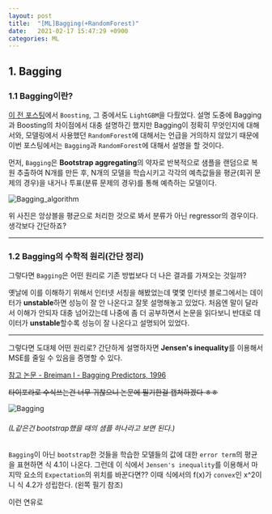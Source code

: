 ```yaml
---
layout: post
title:  "[ML]Bagging(+RandomForest)"
date:   2021-02-17 15:47:29 +0900
categories: ML
---
```




## 1. Bagging

### 1.1 Bagging이란?

[이 전 포스팅](https://choi-jun9803.github.io/project/2021/02/14/project-DACON-LG-AI-%EA%B2%BD%EC%A7%84%EB%8C%80%ED%9A%8C-%ED%9B%84%EA%B8%B0-%EB%B0%8F-%EB%B3%B5%EA%B8%B0(LightGBM%EC%9D%84-%EC%A4%91%EC%8B%AC%EC%9C%BC%EB%A1%9C).html)에서 ```Boosting```, 그 중에서도 ```LightGBM```을 다뤘었다. 설명 도중에 Bagging과 Boosting의 차이점에서 대충 설명하긴 했지만 Bagging이 정확히 무엇인지에 대해서와, 모델링에서 사용했던 ```RandomForest```에 대해서는 언급을 거의하지 않았기 때문에 이번 포스팅에서는 ```Bagging```과 ```RandomForest```에 대해서 설명을 할 것이다.   



먼저, ```Bagging```은 **Bootstrap aggregating**의 약자로 반복적으로 샘플을 랜덤으로 복원 추출하여 N개를 만든 후, N개의 모델을 학습시키고 각각의 예측값들을 평균(회귀 문제의 경우)을 내거나 투표(분류 문제의 경우)를 통해 예측하는 모델이다.

![Bagging_algorithm](https://user-images.githubusercontent.com/64791442/108373527-563ac700-7243-11eb-8677-637e44eb86de.jpg)

위 사진은 앙상블을 평균으로 처리한 것으로 봐서 분류가 아닌 regressor의 경우이다. 생각보다 간단하죠?

***

### 1.2 Bagging의 수학적 원리(간단 정리)

그렇다면 ```Bagging```은 어떤 원리로 기존 방법보다 더 나은 결과를 가져오는 것일까?    

옛날에 이를 이해하기 위해서 인터넷 서칭을 해봤었는데 몇몇 인터넷 블로그에서는 데이터가 **unstable**하면 성능이 잘 안 나온다고 잘못 설명해놓고 있었다. 처음엔 말이 달라서 이해가 안되자 대충 넘어갔는데 나중에 좀 더 공부하면서 논문을 읽다보니 반대로 데이터가 **unstable**할수록 성능이 잘 나온다고 설명되어 있었다.



***

그렇다면 도대체 어떤 원리로? 간단하게 설명하자면 **Jensen's inequality**를 이용해서 MSE를 줄일 수 있음을 증명할 수 있다.

[참고 논문 - Breiman l - Bagging Predictors, 1996](https://link.springer.com/article/10.1023/A:1018054314350)

~~타이포라로 수식쓰는건 너무 귀찮으니 논문에 필기한걸 캡쳐하겠다 ㅎㅎ~~

![Bagging](https://user-images.githubusercontent.com/64791442/108373168-eaf0f500-7242-11eb-8a59-024b69f03906.jpg)

###### (L같은건 bootstrap했을 때의 샘플 하나라고 보면 된다.)

```Bagging```이 아닌 ```bootstrap```한 것들을 학습한 모델들의 값에 대한 ```error term```의 평균을 표현하면 식 4.1이 나온다. 그런데 이 식에서 ```Jensen's inequality```를 이용해서 마지막 요소의 ```Expectation```의 위치를 바꾼다면?? 이때 식에서의 f(x)가 ```convex```인 x^2이니 식 4.2가 성립한다. (왼쪽 필기 참조)   







이런 연유로 